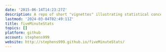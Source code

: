 ```yaml
---
date: '2015-06-14T14:23:27Z'
description: A repo of short "vignettes" illustrating statistical concepts
lastmod: '2024-03-04T02:49:11Z'
title: fiveMinuteStats
topics: []
platform: github
account: stephens999
website: http://stephens999.github.io/fiveMinuteStats/
---
```


